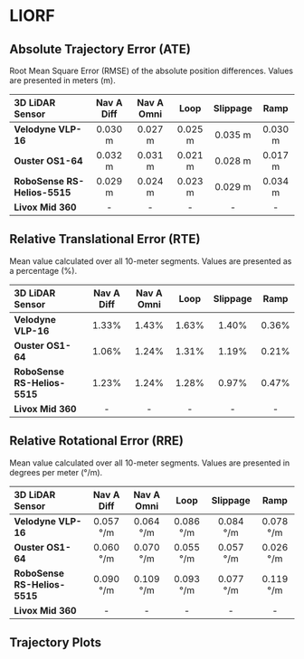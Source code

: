 # LIORF

## Absolute Trajectory Error (ATE)

Root Mean Square Error (RMSE) of the absolute position differences. Values are presented in meters (m).

| 3D LiDAR Sensor              | Nav A Diff     | Nav A Omni     | Loop           | Slippage       | Ramp           |
| :--------------------------- | :------------: | :------------: | :------------: | :------------: | :------------: |
| **Velodyne VLP-16**          | 0.030 m | 0.027 m | 0.025 m | 0.035 m | 0.030 m |
| **Ouster OS1-64**            | 0.032 m | 0.031 m | 0.021 m | 0.028 m | 0.017 m |
| **RoboSense RS-Helios-5515** | 0.029 m | 0.024 m | 0.023 m | 0.029 m | 0.034 m |
| **Livox Mid 360**            | - | - | - | - | - |

## Relative Translational Error (RTE)

Mean value calculated over all 10-meter segments. Values are presented as a percentage (%).

| 3D LiDAR Sensor              | Nav A Diff   | Nav A Omni   | Loop         | Slippage     | Ramp         |
| :--------------------------- | :----------: | :----------: | :----------: | :----------: | :----------: |
| **Velodyne VLP-16**          | 1.33% | 1.43% | 1.63% | 1.40% | 0.36% |
| **Ouster OS1-64**            | 1.06% | 1.24% | 1.31% | 1.19% | 0.21% |
| **RoboSense RS-Helios-5515** | 1.23% | 1.24% | 1.28% | 0.97% | 0.47% |
| **Livox Mid 360**            | - | - | - | - | - |

## Relative Rotational Error (RRE)

Mean value calculated over all 10-meter segments. Values are presented in degrees per meter (°/m).

| 3D LiDAR Sensor              | Nav A Diff       | Nav A Omni       | Loop             | Slippage         | Ramp             |
| :--------------------------- | :--------------: | :--------------: | :--------------: | :--------------: | :--------------: |
| **Velodyne VLP-16**          | 0.057 °/m | 0.064 °/m | 0.086 °/m | 0.084 °/m | 0.078 °/m |
| **Ouster OS1-64**            | 0.060 °/m | 0.070 °/m | 0.055 °/m | 0.057 °/m | 0.026 °/m |
| **RoboSense RS-Helios-5515** | 0.090 °/m | 0.109 °/m | 0.093 °/m | 0.077 °/m | 0.119 °/m |
| **Livox Mid 360**            | - | - | - | - | - |

## Trajectory Plots
